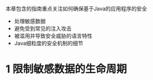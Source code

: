 本章包含的指南重点关注如何确保基于Java的应用程序的安全
- 处理敏感数据
- 避免受到常见的注入攻击
- 被滥用并导致安全威胁的语言特性
- Java细粒度的安全机制的细节
# 1 限制敏感数据的生命周期
